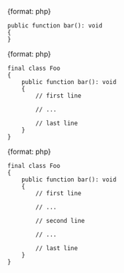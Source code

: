 {format: php}
```
public function bar(): void
{
}
```

{format: php}
```
final class Foo
{
    public function bar(): void
    {
        // first line

        // ...

        // last line
    }
}
```

{format: php}
```
final class Foo
{
    public function bar(): void
    {
        // first line

        // ...

        // second line

        // ...

        // last line
    }
}
```
